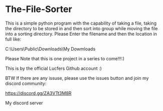 # The-File-Sorter
This is a simple python program with the capability of taking a file, taking the directory to be stored in and then sort into group while moving the file into a sorting directory. Please Enter the filename and then the location in full like:

C:\Users\Public\Downloads\My Dowmloads

Please Note that this is one project in a series to come!!!:)

This is by the official Lucfers Github account :)

BTW If there are any issuse, please use the issues button and join my discord community:

https://discord.gg/ZA3VTt3M8R

My discord server
